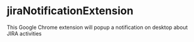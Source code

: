 # jiraNotificationExtension
This Google Chrome extension will popup a notification on desktop about JIRA activities
